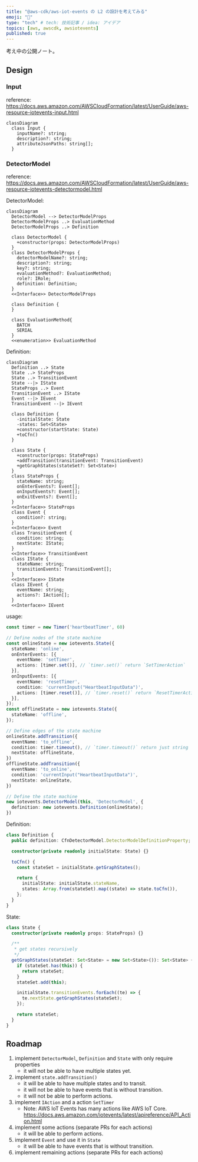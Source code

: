 ```yaml
---
title: "@aws-cdk/aws-iot-events の L2 の設計を考えてみる"
emoji: "📖"
type: "tech" # tech: 技術記事 / idea: アイデア
topics: [aws, awscdk, awsiotevents]
published: true
---
```


考え中の公開ノート。

## Design

### Input

reference: https://docs.aws.amazon.com/AWSCloudFormation/latest/UserGuide/aws-resource-iotevents-input.html

```mermaid
classDiagram
  class Input {
    inputName?: string;
    description?: string;
    attributeJsonPaths: string[];
  }
```

### DetectorModel

reference: https://docs.aws.amazon.com/AWSCloudFormation/latest/UserGuide/aws-resource-iotevents-detectormodel.html

DetectorModel:

```mermaid
classDiagram
  DetectorModel --> DetectorModelProps
  DetectorModelProps ..> EvaluationMethod
  DetectorModelProps ..> Definition

  class DetectorModel {
    +constructor(props: DetectorModelProps)
  }
  class DetectorModelProps {
    detectorModelName?: string;
    description?: string;
    key?: string;
    evaluationMethod?: EvaluationMethod;
    role?: IRole;
    definition: Definition;
  }
  <<Interface>> DetectorModelProps

  class Definition {
  }

  class EvaluationMethod{
    BATCH
    SERIAL
  }
  <<enumeration>> EvaluationMethod

```

Definition:

```mermaid
classDiagram
  Definition ..> State
  State ..> StateProps
  State ..> TransitionEvent
  State --|> IState
  StateProps ..> Event
  TransitionEvent ..> IState
  Event --|> IEvent
  TransitionEvent --|> IEvent

  class Definition {
    -initialState: State
    -states: Set<State>
    +constructor(startState: State)
    +toCfn()
  }

  class State {
    +constructor(props: StateProps)
    +addTransition(transitionEvent: TransitionEvent)
    +getGraphStates(stateSet?: Set<State>)
  }
  class StateProps {
    stateName: string;
    onEnterEvents?: Event[];
    onInputEvents?: Event[];
    onExitEvents?: Event[];
  }
  <<Interface>> StateProps
  class Event {
    condition?: string;
  }
  <<Interface>> Event
  class TransitionEvent {
    condition: string;
    nextState: IState;
  }
  <<Interface>> TransitionEvent
  class IState {
    stateName: string;
    transitionEvents: TransitionEvent[];
  }
  <<Interface>> IState
  class IEvent {
    eventName: string;
    actions?: IAction[];
  }
  <<Interface>> IEvent
```

usage:

```ts
const timer = new Timer('heartbeatTimer', 60)

// Define nodes of the state machine
const onlineState = new iotevents.State({
  stateName: 'online',
  onEnterEvents: [{
    eventName: 'setTimer',
    actions: [timer.set()], // `timer.set()` return `SetTimerAction`
  }],
  onInputEvents: [{
    eventName: 'resetTimer',
    condition: 'currentInput("HeartbeatInputData")',
    actions: [timer.reset()], // `timer.reset()` return `ResetTimerAction`
  }],
});
const offlineState = new iotevents.State({
  stateName: 'offline',
});

// Define edges of the state machine
onlineState.addTransition({
  eventName: 'to_offline',
  condition: timer.timeout(), // `timer.timeout()` return just string
  nextState: offlineState,
})
offlineState.addTransition({
  eventName: 'to_online',
  condition: 'currentInput("HeartbeatInputData")',
  nextState: onlineState,
})

// Define the state machine
new iotevents.DetectorModel(this, 'DetectorModel', {
  definition: new iotevents.Definition(onlineState);
})
```

Definition:

```ts
class Definition {
  public definition: CfnDetectorModel.DetectorModelDefinitionProperty;

  constructor(private readonly initialState: State) {}

  toCfn() {
    const stateSet = initialState.getGraphStates();

    return {
      initialState: initialState.stateName,
      states: Array.from(stateSet).map((state) => state.toCfn()),
    };
  }
}
```

State:

```ts
class State {
  constructor(private readonly props: StateProps) {}

  /**
   * get states recursively
   */
  getGraphStates(stateSet: Set<State> = new Set<State>()): Set<State> {
    if (stateSet.has(this)) {
      return stateSet;
    }
    stateSet.add(this);

    initialState.transitionEvents.forEach((te) => {
      te.nextState.getGraphStates(stateSet);
    });

    return stateSet;
  }
}
```

## Roadmap

1. implement `DetectorModel`, `Definition` and `State` with only require properties
   - it will not be able to have multiple states yet.
2. implement `state.addTransition()`
   - it will be able to have multiple states and to transit.
   - it will not be able to have events that is without transition.
   - it will not be able to perform actions.
3. implement `IAction` and a action `SetTimer`
   - Note: AWS IoT Events has many actions like AWS IoT Core. https://docs.aws.amazon.com/iotevents/latest/apireference/API_Action.html
4. implement some actions (separate PRs for each actions)
   - it will be able to perform actions.
5. implement `Event` and use it in `State`
   - it will be able to have events that is without transition.
6. implement remaining actions (separate PRs for each actions)
